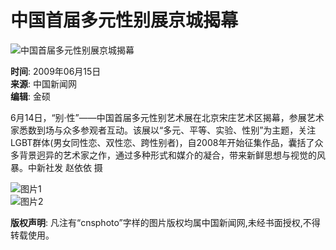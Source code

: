 # 中国首届多元性别展京城揭幕

![中国首届多元性别展京城揭幕](http://i2.chinanews.com/zwimg/01.jpg)

**时间**: 2009年06月15日  
**来源**: 中国新闻网  
**编辑**: 金硕  

6月14日，“别·性”——中国首届多元性别艺术展在北京宋庄艺术区揭幕，参展艺术家悉数到场与众多参观者互动。该展以“多元、平等、实验、性别”为主题，关注LGBT群体(男女同性恋、双性恋、跨性别者)，自2008年开始征集作品，囊括了众多背景迥异的艺术家之作，通过多种形式和媒介的凝合，带来新鲜思想与视觉的风暴。中新社发 赵依依 摄

![图片1](U225P4T8D1733590F107DT20090615085149.jpg)  
![图片2](U225P4T8D1733590F116DT20090615085149.jpg)

**版权声明**: 凡注有“cnsphoto”字样的图片版权均属中国新闻网,未经书面授权,不得转载使用。